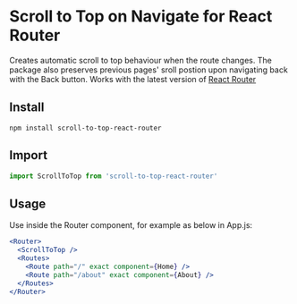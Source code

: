 # Scroll to Top on Navigate for React Router

Creates automatic scroll to top behaviour when the route changes. The package also preserves previous pages' sroll postion upon navigating back with the Back button.
Works with the latest version of [React Router](https://reactrouter.com/en/main)

## Install

```npm
npm install scroll-to-top-react-router
```

## Import

```js
import ScrollToTop from 'scroll-to-top-react-router'
```

## Usage

Use inside the Router component, for example as below in App.js:

```jsx
<Router>
  <ScrollToTop />
  <Routes>
    <Route path="/" exact component={Home} />
    <Route path="/about" exact component={About} />
  </Routes>
</Router>
```
